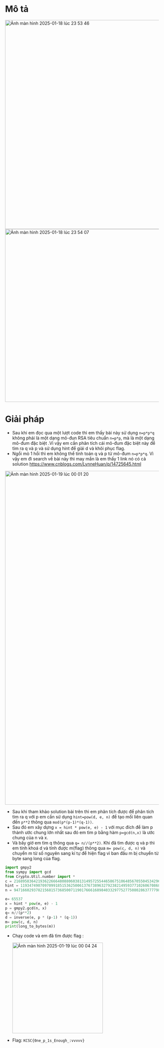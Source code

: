 # Mô tả 

<img width="682" alt="Ảnh màn hình 2025-01-18 lúc 23 53 46" src="https://github.com/user-attachments/assets/15cfe636-8485-4144-b3cb-d9e8026ac2c1" />

<img width="564" alt="Ảnh màn hình 2025-01-18 lúc 23 54 07" src="https://github.com/user-attachments/assets/4027e433-8db0-47dc-9310-ffab5e2db8fb" />

# Giải pháp 
- Sau khi em đọc qua một lượt code thì em thấy bài này sử dụng `n=p*p*q` không phải là một dạng mô-đun RSA tiêu chuẩn `n=p*p`, mà là một dạng mô-đum đặc biệt .Vì vậy em cần phân tích cái mô-đum đặc biệt này để tìm ra q và p và sử dụng hint để giải d và khôi phục flag.
- Ngồi mò 1 hồi thì em không thể tính toán q và p từ mô-đum `n=p*p*q`. Vì vậy em đi search về bài này thì may mắn là em thấy 1 link nó có cả solution  https://www.cnblogs.com/LynneHuan/p/14725645.html
  
<img width="1089" alt="Ảnh màn hình 2025-01-19 lúc 00 01 20" src="https://github.com/user-attachments/assets/9a305ac0-3428-45cf-86f2-7749c07fb7db" />

- Sau khi tham khảo solution bài trên thì em phân tích được để phân tích tìm ra q với p em cần sử dụng `hint=pow(d, e, n)` để tạo mối liên quan đến `p**2` thông qua `mod(p*(p-1)*(q-1))`.
- Sau đó em xây dựng `x = hint * pow(e, e) - 1` với mục đích để làm p thành ước chung lớn nhất sau đó em tìm p bằng hàm `p=gcd(n,x)` là ước chung của n và x.
- Và bây giờ em tìm q thông qua `q= n//(p**2)`. Khi đã tìm được q và p thì em tính khoá d và tính được m(flag) thông qua `m= pow(c, d, n)` và chuyển m từ số nguyên sang kí tự để hiện flag vì ban đầu m bị chuyển từ byte sang long của flag.

```py
import gmpy2
from sympy import gcd
from Crypto.Util.number import *
c = 216895836421936226664808806038131495725544658675106485670550453429609078893908601117272164909327632048129546753076380379045793859323244310633521321055388974634549104918284811813205866773238823220320222756056839297144222443834324484452750837978501262424186119512949111339142374067658940576220209924539508684423305539352188419127746551691195133913843198343764965016833190033138825402951884225991852311634388045499747652928427089105006744062452013466170009819761589
hint = 119347490709709918515362500613767389632792382149593771026067086829182731765211255478693659388705133600879844115195595226603111752985962235917359759090718061734175658693105117154525703606445141788266279862259884063386378441258483507592794727728695131221071650602175884547070684687593047276747070248401583807925835550653444240529379502255688396376354105756898403267623695663194584556369065618489842778593026855625193720218739585629291162493093893452796713107895772
n = 947166029378215681573685007119017666168984033297752775080286377779867377305545634376587741948207865073328277940177160532951778642727687102119230712410226086882346969888194915073996590482747649286982920772432363906920327921033567974712097884396540431297147440251083706325071265030933645087536778803607268099965990824052754448809778996696907531977479093847266964842017321766588821529580218132015882438704409614373340861025360688571007185362228026637160817305181421

e= 65537
x = hint * pow(e, e) - 1
p = gmpy2.gcd(n, x)
q= n//(p**2)
d = inverse(e, p * (p-1) * (q-1))
m= pow(c, d, n)
print(long_to_bytes(m))
```
- Chạy code và em đã tìm được flag :

  <img width="296" alt="Ảnh màn hình 2025-01-19 lúc 00 04 24" src="https://github.com/user-attachments/assets/6d9631d8-2961-4c85-a568-d31205984409" />

- Flag: `KCSC{0ne_p_1s_Enough_:vvvvv}`
